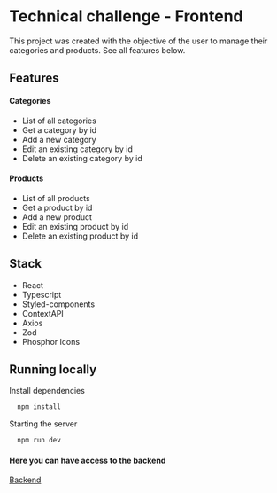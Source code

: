 # Technical challenge - Frontend

This project was created with the objective of the user to manage their categories and products. See all features below.

## Features

#### Categories
- List of all categories
- Get a category by id
- Add a new category
- Edit an existing category by id
- Delete an existing category by id
#### Products
- List of all products
- Get a product by id
- Add a new product
- Edit an existing product by id
- Delete an existing product by id

## Stack
- React
- Typescript
- Styled-components
- ContextAPI
- Axios
- Zod
- Phosphor Icons


## Running locally

Install dependencies

```bash
  npm install
```

Starting the server

```bash
  npm run dev
```


#### Here you can have access to the backend

[Backend](https://github.com/lucasdmmc/technical-challenge-backend)
